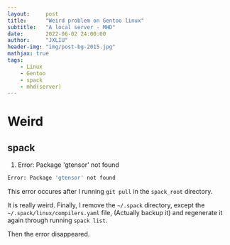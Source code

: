 ```yaml
---
layout:     post
title:      "Weird problem on Gentoo linux"
subtitle:   "A local server - MHD"
date:       2022-06-02 24:00:00
author:     "JXLIU"
header-img: "img/post-bg-2015.jpg"
mathjax: true
tags:
    - Linux
    - Gentoo
    - spack
    - mhd(server)
---
```


# Weird

## spack

1. Error: Package 'gtensor' not found

```bash
Error: Package 'gtensor' not found
```
This error occures after I running `git pull` in the `spack_root` directory.

It is really weird. Finally, I remove the `~/.spack` directory, except the `~/.spack/linux/compilers.yaml` file, (Actually backup it) and regenerate it again through running `spack list`.

Then the error disappeared.
